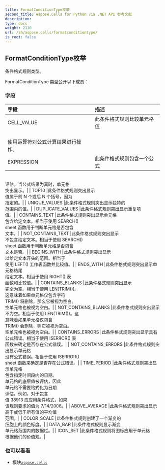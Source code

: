 ```yaml
---
title: FormatConditionType枚举
second_title: Aspose.Cells for Python via .NET API 参考文献
description:
type: docs
weight: 2110
url: /zh/aspose.cells/formatconditiontype/
is_root: false
---
```

## FormatConditionType枚举
条件格式规则类型。



FormatConditionType 类型公开以下成员：

### 字段
|字段|描述|
| :- | :- |
| CELL_VALUE |此条件格式规则比较单元格值<br/>使用运算符对公式计算结果进行操作。|
| EXPRESSION |此条件格式规则包含一个公式<br/>评估。当公式结果为真时，单元格<br/>突出显示。|
| TOP10 |此条件格式规则突出显示<br/>值属于前 N 个或后 N 个括号，因为<br/>指定的。|
| UNIQUE_VALUES |此条件格式规则突出显示独特的<br/>范围内的值。|
| DUPLICATE_VALUES |此条件格式规则突出显示重复项<br/>值。|
| CONTAINS_TEXT |此条件格式规则突出显示单元格<br/>包含给定文本。相当于使用 SEARCH()<br/>sheet 函数用于判断单元格是否包含<br/>文本。|
| NOT_CONTAINS_TEXT |此条件格式规则突出显示<br/>不包含给定文本。相当于使用 SEARCH()<br/>sheet 函数用于判断单元格是否包含<br/>文本是否。|
| BEGINS_WITH |此条件格式规则突出显示<br/>以给定文本开头的范围。相当于<br/>使用 LEFT() 工作表函数并比较值。|
| ENDS_WITH |此条件格式规则突出显示单元格结尾<br/>给定文本。相当于使用 RIGHT() 表<br/>函数和比较值。|
| CONTAINS_BLANKS |此条件格式规则突出显示<br/>完全为空。相当于使用 LEN(TRIM())。<br/>这意味着如果单元格仅包含字符<br/>TRIM() 将删除，那么它被视为空白。<br/>空单元格也被视为空白。|
| NOT_CONTAINS_BLANKS |此条件格式规则突出显示<br/>不为空。相当于使用 LEN(TRIM())。这<br/>意味着如果单元格仅包含<br/>TRIM() 会删除，则它被视为空白。<br/>空单元格也被视为空白。|
| CONTAINS_ERRORS |此条件格式规则突出显示具有<br/>公式错误。相当于使用 ISERROR() 表<br/>函数来确定是否存在公式错误。|
| NOT_CONTAINS_ERRORS |此条件格式规则突出显示单元格<br/>没有公式错误。相当于使用 ISERROR()<br/> sheet 函数来确定是否存在公式错误。|
| TIME_PERIOD |此条件格式规则突出显示单元格<br/>包含指定时间段内的日期。<br/>单元格的底层值被评估，因此<br/>单元格不需要格式化为日期<br/>评估。例如，对于包含<br/>值 38913 应应用条件格式，如果<br/>该规则要求的值为 7/14/2006。|
| ABOVE_AVERAGE |此条件格式规则突出显示<br/>高于或低于所有值的平均值<br/>范围。|
| COLOR_SCALE |此条件格式规则创建了一个渐变的<br/>细胞上的颜色标度。|
| DATA_BAR |此条件格式规则显示渐变<br/>单元格范围内的数据栏。|
| ICON_SET |此条件格式规则将图标应用于单元格<br/>根据他们的价值观。|



### 也可以看看
* 模块[`aspose.cells`](..)

